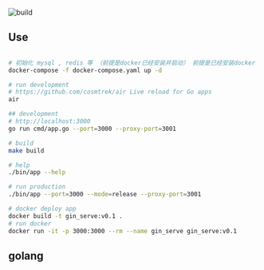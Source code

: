 ![build](https://github.com/freeshineit/gin_serve/workflows/build/badge.svg)


## Use

```bash

# 初始化 mysql , redis 等 （前提是docker已经安装并启动） 前提是已经安装docker
docker-compose -f docker-compose.yaml up -d

# run development
# https://github.com/cosmtrek/air Live reload for Go apps
air

## development
# http://localhost:3000
go run cmd/app.go --port=3000 --proxy-port=3001 

# build
make build

# help
./bin/app --help

# run production 
./bin/app --port=3000 --mode=release --proxy-port=3001 

# docker deploy app
docker build -t gin_serve:v0.1 .
# run docker
docker run -it -p 3000:3000 --rm --name gin_serve gin_serve:v0.1
```

## golang



